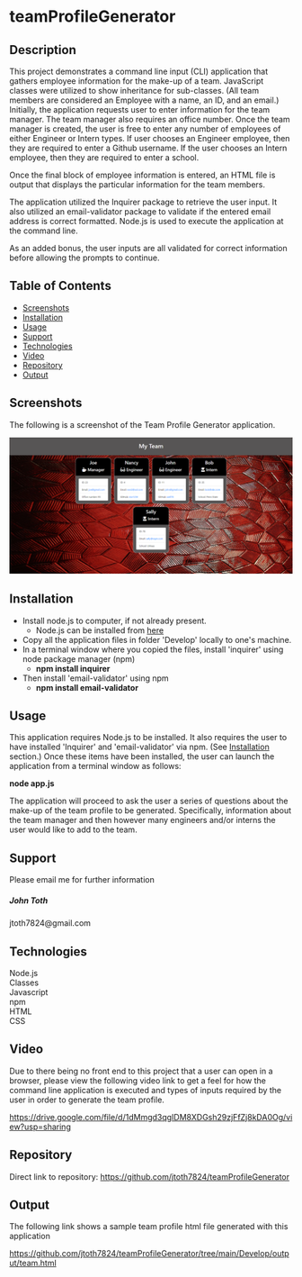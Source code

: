 # teamProfileGenerator

## Description

This project demonstrates a command line input (CLI) application that gathers employee information for the make-up of a team.    JavaScript classes were utilized to show inheritance for sub-classes.  (All team members are considered an Employee with a name, an ID, and an email.)  Initially, the application requests user to enter information for the team manager.   The team manager also requires an office number.  Once the team manager is created, the user is free to enter any number of employees of either Engineer or Intern types.  If user chooses an Engineer employee, then they are required to enter a Github username.  If the user chooses an Intern employee, then they are required to enter a school.

Once the final block of employee information is entered, an HTML file is output that displays the particular information for the team members.

The application utilized the Inquirer package to retrieve the user input.  It also utilized an email-validator package to validate if the entered email address is correct formatted.  Node.js is used to execute the application at the command line.

As an added bonus, the user inputs are all validated for correct information before allowing the prompts to continue.  

## Table of Contents

* [Screenshots](#Screenshots)
* [Installation](#Installation)
* [Usage](#Usage)
* [Support](#Support)
* [Technologies](#Technologies)
* [Video](#Video)
* [Repository](#Repository)
* [Output](#Output)

## Screenshots
 
The following is a screenshot of the Team Profile Generator application.

<p align="center">
  <img src="./Develop/images/teamProfileGenerator.png" alt="Team Profile Generator application screenshot">
</p>

## Installation

* Install node.js to computer, if not already present.
    * Node.js can be installed from [here](https://nodejs.org/en/)
* Copy all the application files in folder 'Develop' locally to one's machine.
* In a terminal window where you copied the files, install 'inquirer' using node package manager (npm)
    * **npm install inquirer**
* Then install 'email-validator' using npm
    * **npm install email-validator**

## Usage

This application requires Node.js to be installed.  It also requires the user to have installed 'Inquirer' and 'email-validator' via npm.  (See [Installation](#installation) section.)  Once these items have been installed, the user can launch the application from a terminal window as follows:

**node app.js**

The application will proceed to ask the user a series of questions about the make-up of the team profile to be generated.   Specifically, information about the team manager and then however many engineers and/or interns the user would like to add to the team.

## Support

Please email me for further information
<div><h5>John Toth</h5>jtoth7824@gmail.com</div>


## Technologies

<div>Node.js</div>
<div>Classes</div>
<div>Javascript</div>
<div>npm</div>
<div>HTML</div>
<div>CSS</div>

## Video

Due to there being no front end to this project that a user can open in a browser, please view the following video link to get a feel for how the command line application is executed and types of inputs required by the user in order to generate the team profile.

https://drive.google.com/file/d/1dMmgd3qgIDM8XDGsh29zjFfZj8kDA0Og/view?usp=sharing

## Repository

Direct link to repository:  https://github.com/jtoth7824/teamProfileGenerator

## Output

The following link shows a sample team profile html file generated with this application

https://github.com/jtoth7824/teamProfileGenerator/tree/main/Develop/output/team.html